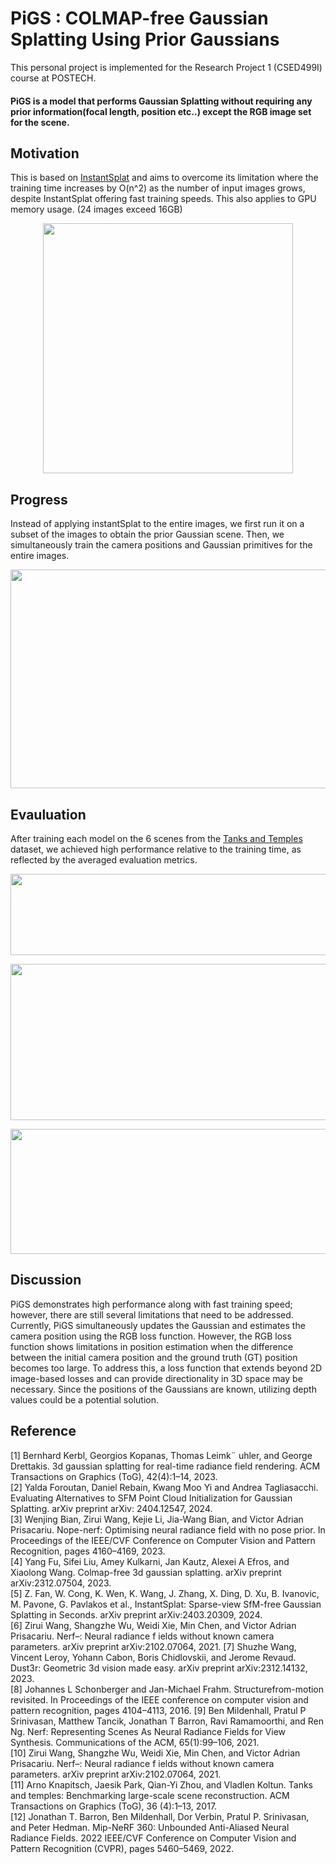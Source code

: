 # PiGS : COLMAP-free Gaussian Splatting Using Prior Gaussians
This personal project is implemented for the Research Project 1 (CSED499I) course at POSTECH.
#### PiGS is a model that performs Gaussian Splatting without requiring any prior information(focal length, position etc..) except the RGB image set for the scene.

## Motivation
This is based on [InstantSplat](https://github.com/NVlabs/InstantSplat) and aims to overcome its limitation where the training time increases by O(n^2) as the number of input images grows, despite InstantSplat offering fast training speeds. This also applies to GPU memory usage. (24 images exceed 16GB)
<p align="center">
  <img src="https://github.com/user-attachments/assets/0c25ca30-d1e1-4ee9-8747-e30085320a16" width="400" height="400"/>
</p>

## Progress
Instead of applying instantSplat to the entire images, we first run it on a subset of the images to obtain the prior Gaussian scene. Then, we simultaneously train the camera positions and Gaussian primitives for the entire images.

<p align="center">
  <img src="https://github.com/user-attachments/assets/5de57b82-ad28-4a01-8bce-d69556f4eb11" width="550" height="350"/>
</p>

## Evauluation
After training each model on the 6 scenes from the [Tanks and Temples](https://www.tanksandtemples.org) dataset, we achieved high performance relative to the training time, as reflected by the averaged evaluation metrics.

<p align="center">
  <img src ="https://github.com/user-attachments/assets/9dcae274-70a5-4286-96af-c5bfd6ab90de" width="750" height="130"/>
</p>

<p align="center">
  <img src ="https://github.com/user-attachments/assets/14e85019-d594-4874-b705-f7ae19ea6877" width="700" height="250"/>
</p>

<p align="center">
  <img src ="https://github.com/user-attachments/assets/0f8262a8-b7f9-4861-8b2d-0b463ca11e40" width="750" height="200"/>
</p>

## Discussion
PiGS demonstrates high performance along with fast training speed; however, there are still several limitations that need to be addressed. Currently, PiGS simultaneously updates the Gaussian and estimates the camera position using the RGB loss function. However, the RGB loss function shows limitations in position estimation when the difference between the initial camera position and the ground truth (GT) position becomes too large. To address this, a loss function that extends beyond 2D image-based losses and can provide directionality in 3D space may be necessary. Since the positions of the Gaussians are known, utilizing depth values could be a potential solution.

## Reference
[1] Bernhard Kerbl, Georgios Kopanas, Thomas Leimk¨ uhler, and George Drettakis. 3d gaussian splatting for real-time radiance field rendering. ACM Transactions on Graphics (ToG), 42(4):1–14, 2023.\
[2] Yalda Foroutan, Daniel Rebain, Kwang Moo Yi and Andrea Tagliasacchi. Evaluating Alternatives to SFM Point Cloud Initialization for Gaussian Splatting. arXiv preprint arXiv: 2404.12547, 2024.\
[3] Wenjing Bian, Zirui Wang, Kejie Li, Jia-Wang Bian, and Victor Adrian Prisacariu. Nope-nerf: Optimising neural radiance field with no pose prior. In Proceedings of the IEEE/CVF Conference on Computer Vision and Pattern Recognition, pages 4160–4169, 2023.\
[4] Yang Fu, Sifei Liu, Amey Kulkarni, Jan Kautz, Alexei A Efros, and Xiaolong Wang. Colmap-free 3d gaussian splatting. arXiv preprint arXiv:2312.07504, 2023.\
[5] Z. Fan, W. Cong, K. Wen, K. Wang, J. Zhang, X. Ding, D. Xu, B. Ivanovic, M. Pavone, G. Pavlakos et al., InstantSplat: Sparse-view SfM-free Gaussian Splatting in Seconds. arXiv preprint arXiv:2403.20309, 2024.\
[6] Zirui Wang, Shangzhe Wu, Weidi Xie, Min Chen, and Victor Adrian Prisacariu. Nerf–: Neural radiance f ields without known camera parameters. arXiv preprint arXiv:2102.07064, 2021.
[7] Shuzhe Wang, Vincent Leroy, Yohann Cabon, Boris Chidlovskii, and Jerome Revaud. Dust3r: Geometric 3d vision made easy. arXiv preprint arXiv:2312.14132, 2023.\
[8] Johannes L Schonberger and Jan-Michael Frahm. Structurefrom-motion revisited. In Proceedings of the IEEE conference on computer vision and pattern recognition, pages 4104–4113, 2016.
[9] Ben Mildenhall, Pratul P Srinivasan, Matthew Tancik, Jonathan T Barron, Ravi Ramamoorthi, and Ren Ng. Nerf: Representing Scenes As Neural Radiance Fields for View Synthesis. Communications of the ACM, 65(1):99–106, 2021.\
[10] Zirui Wang, Shangzhe Wu, Weidi Xie, Min Chen, and Victor Adrian Prisacariu. Nerf–: Neural radiance f ields without known camera parameters. arXiv preprint arXiv:2102.07064, 2021.\
[11] Arno Knapitsch, Jaesik Park, Qian-Yi Zhou, and Vladlen Koltun. Tanks and temples: Benchmarking large-scale scene reconstruction. ACM Transactions on Graphics (ToG), 36 (4):1–13, 2017.\
[12] Jonathan T. Barron, Ben Mildenhall, Dor Verbin, Pratul P. Srinivasan, and Peter Hedman. Mip-NeRF 360: Unbounded Anti-Aliased Neural Radiance Fields. 2022 IEEE/CVF Conference on Computer Vision and Pattern Recognition (CVPR), pages 5460–5469, 2022.

